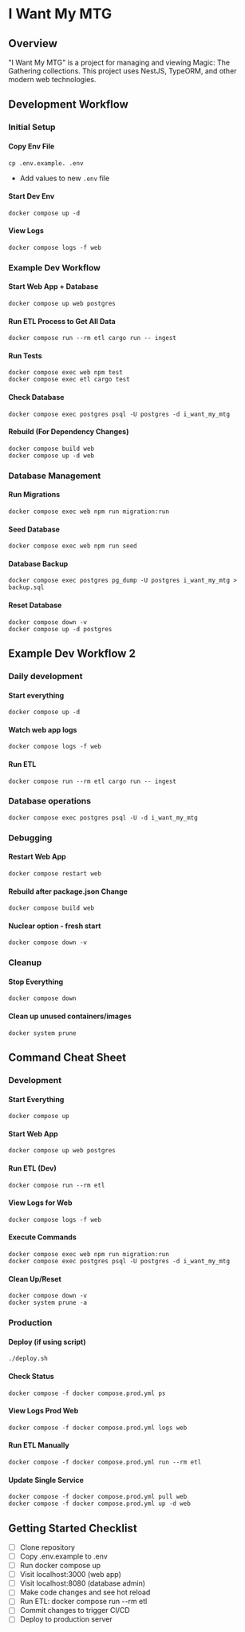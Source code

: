 # I Want My MTG

## Overview

"I Want My MTG" is a project for managing and viewing Magic: The Gathering collections. This project uses NestJS, TypeORM, and other modern web technologies.

## Development Workflow

### Initial Setup

#### Copy Env File

`cp .env.example. .env`

- Add values to new `.env` file

#### Start Dev Env

`docker compose up -d`

#### View Logs

`docker compose logs -f web`

### Example Dev Workflow

#### Start Web App + Database

`docker compose up web postgres`

#### Run ETL Process to Get All Data

`docker compose run --rm etl cargo run -- ingest`

#### Run Tests

```Docker
docker compose exec web npm test
docker compose exec etl cargo test
```

#### Check Database

`docker compose exec postgres psql -U postgres -d i_want_my_mtg`

#### Rebuild (For Dependency Changes)

```Docker
docker compose build web
docker compose up -d web
```

### Database Management

#### Run Migrations

`docker compose exec web npm run migration:run`

#### Seed Database

`docker compose exec web npm run seed`

#### Database Backup

`docker compose exec postgres pg_dump -U postgres i_want_my_mtg > backup.sql`

#### Reset Database

```Docker
docker compose down -v
docker compose up -d postgres
```

## Example Dev Workflow 2

### Daily development

#### Start everything

`docker compose up -d`

#### Watch web app logs

`docker compose logs -f web`

#### Run ETL

`docker compose run --rm etl cargo run -- ingest`

### Database operations

`docker compose exec postgres psql -U -d i_want_my_mtg`

### Debugging

#### Restart Web App

`docker compose restart web`

#### Rebuild after package.json Change

`docker compose build web`

#### Nuclear option - fresh start

`docker compose down -v`

### Cleanup

#### Stop Everything

`docker compose down`

#### Clean up unused containers/images

`docker system prune`

## Command Cheat Sheet

### Development

#### Start Everything

`docker compose up`

#### Start Web App

`docker compose up web postgres`

#### Run ETL (Dev)

`docker compose run --rm etl`

#### View Logs for Web

`docker compose logs -f web`

#### Execute Commands

```Docker
docker compose exec web npm run migration:run
docker compose exec postgres psql -U postgres -d i_want_my_mtg
```

#### Clean Up/Reset

```Docker
docker compose down -v
docker system prune -a
```

### Production

#### Deploy (if using script)

`./deploy.sh`

#### Check Status

`docker compose -f docker compose.prod.yml ps`

#### View Logs Prod Web

`docker compose -f docker compose.prod.yml logs web`

#### Run ETL Manually

`docker compose -f docker compose.prod.yml run --rm etl`

#### Update Single Service

```Docker
docker compose -f docker compose.prod.yml pull web
docker compose -f docker compose.prod.yml up -d web
```

## Getting Started Checklist

- [ ] Clone repository
- [ ] Copy .env.example to .env
- [ ] Run docker compose up
- [ ] Visit localhost:3000 (web app)
- [ ] Visit localhost:8080 (database admin)
- [ ] Make code changes and see hot reload
- [ ] Run ETL: docker compose run --rm etl
- [ ] Commit changes to trigger CI/CD
- [ ] Deploy to production server
